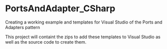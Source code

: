 # PortsAndAdapter_CSharp
Creating a working example and templates for Visual Studio of the Ports and Adapters pattern

This project will containt the zips to add these templates to Visual Studio as well as the source code to create them.
